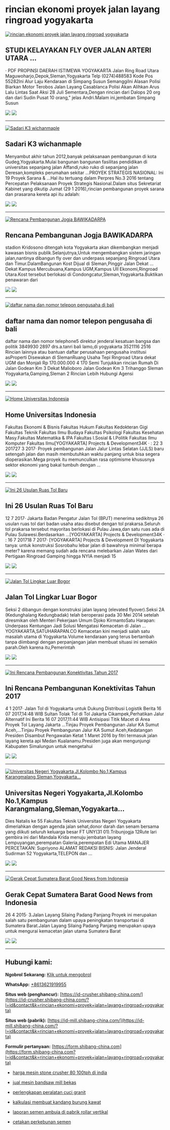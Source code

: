 # rincian ekonomi proyek jalan layang ringroad yogyakarta

<a href="https://swt.shibang-china.com/?l=id&img&k=rincian+ekonomi+proyek+jalan+layang+ringroad+yogyakarta" target="_blank">![rincian ekonomi proyek jalan layang ringroad yogyakarta](http://static.shibang-china.com/all-800x300/1191.jpg)</a>

## STUDI KELAYAKAN FLY OVER JALAN ARTERI UTARA …
· PDF PROPINSI DAERAH ISTIMEWA YOGYAKARTA Jalan Ring Road Utara Maguwoharjo,Depok,Sleman,Yogyakarta Telp (0274)488583 Kode Pos 55282Ini Alur Laju Kendaraan di Simpang Susun SemanggiIni Alasan Polisi Biarkan Motor Terobos Jalan Layang Casablanca Polisi Akan Alihkan Arus Lalu Lintas Saat Aksi 28 Juli Sementara,Dengan rincian dari Dalops 20 org dan dari Sudin Pusat 10 orang," jelas Andri.Malam ini,jembatan Simpang Susun


<a href="https://whatsapp.shibangsoft.com/WhatsApp.php" target="_blank" title="WhatsApp">![](http://static.shibang-china.com/icon/whatsapp.png)</a> <a href="https://swt.shibang-china.com/?l=id&icon&k=rincian+ekonomi+proyek+jalan+layang+ringroad+yogyakarta" target="_blank">![](http://static.shibang-china.com/icon/chat-id.png)</a>

---

<a href="https://swt.shibang-china.com/?l=id&img&k=rincian+ekonomi+proyek+jalan+layang+ringroad+yogyakarta" target="_blank">![Sadari K3 wichanmaple](http://static.shibang-china.com/all-800x300/677.jpg)</a>

## Sadari K3 wichanmaple
Menyambut akhir tahun 2012,banyak pelaksanaan pembangunan di kota Gudeg,Yogyakarta.Mulai bangunan bangunan fasilitas pendidikan di universitas sepanjang jalan Affandi,ruko ruko di sepanjang jalan Deresan,kompleks perumahan sekitar …PROYEK STRATEGIS NASIONAL: Ini 19 Proyek Sarana & …Hal itu tertuang dalam Perpres No.3 2016 tentang Percepatan Pelaksanaan Proyek Strategis Nasional.Dalam situs Sekretariat Kabinet yang dikutip Jumat (29 1 2016),rincian pembangunan proyek sarana dan prasarana kereta api itu adalah:


<a href="https://whatsapp.shibangsoft.com/WhatsApp.php" target="_blank" title="WhatsApp">![](http://static.shibang-china.com/icon/whatsapp.png)</a> <a href="https://swt.shibang-china.com/?l=id&icon&k=rincian+ekonomi+proyek+jalan+layang+ringroad+yogyakarta" target="_blank">![](http://static.shibang-china.com/icon/chat-id.png)</a>

---

<a href="https://swt.shibang-china.com/?l=id&img&k=rincian+ekonomi+proyek+jalan+layang+ringroad+yogyakarta" target="_blank">![Rencana Pembangunan Jogja BAWIKADARPA](http://static.shibang-china.com/all-800x300/944.jpg)</a>

## Rencana Pembangunan Jogja BAWIKADARPA
stadion Kridosono ditengah kota Yogyakarta akan dikembangkan menjadi kawasan bisnis publik.Selanjutnya,Untuk mengembangkan sistem jaringan jalan,nantinya dibangun fly over dan underpass sepanjang Ringroad Utara dan Timur.DalamBangunan Kost Dijual di Sleman,Pinggir Jalan Dekat …Dekat Kampus Mercubuana,Kampus UGM,Kampus UII Ekonomi,Ringroad Utara.Kost tersebut berlokasi di Condongcatur,Sleman,Yogyakarta.Buktikan penawaran dari


<a href="https://whatsapp.shibangsoft.com/WhatsApp.php" target="_blank" title="WhatsApp">![](http://static.shibang-china.com/icon/whatsapp.png)</a> <a href="https://swt.shibang-china.com/?l=id&icon&k=rincian+ekonomi+proyek+jalan+layang+ringroad+yogyakarta" target="_blank">![](http://static.shibang-china.com/icon/chat-id.png)</a>

---

<a href="https://swt.shibang-china.com/?l=id&img&k=rincian+ekonomi+proyek+jalan+layang+ringroad+yogyakarta" target="_blank">![daftar nama dan nomor telepon pengusaha di bali](http://static.shibang-china.com/all-800x300/866.jpg)</a>

## daftar nama dan nomor telepon pengusaha di bali
daftar nama dan nomor telephone5 direktur jenderal kesatuan bangsa dan politik 3849930 2897 drs.a.tanri bali lamo,di yogyakarta 3521116 2516 Rincian lainnya atau bantuan daftar perusahaan pengusaha institusi asProperti Disewakan di SlemanRuang Usaha Tepi Ringroad Utara dekat UGM dan Monjali Rp 170.000.000 4 170 Semi Tunjukkan rincian Rumah Di Jalan Godean Km 3 Dekat Malioboro Jalan Godean Km 3 Trihanggo Sleman Yogyakarta,Gamping,Sleman 2 Rincian Lebih Hubungi Agensi


<a href="https://whatsapp.shibangsoft.com/WhatsApp.php" target="_blank" title="WhatsApp">![](http://static.shibang-china.com/icon/whatsapp.png)</a> <a href="https://swt.shibang-china.com/?l=id&icon&k=rincian+ekonomi+proyek+jalan+layang+ringroad+yogyakarta" target="_blank">![](http://static.shibang-china.com/icon/chat-id.png)</a>

---

<a href="https://swt.shibang-china.com/?l=id&img&k=rincian+ekonomi+proyek+jalan+layang+ringroad+yogyakarta" target="_blank">![Home Universitas Indonesia](http://static.shibang-china.com/all-800x300/293.jpg)</a>

## Home Universitas Indonesia
Fakultas Ekonomi & Bisnis Fakultas Hukum Fakultas Kedokteran Gigi Fakultas Teknik Fakultas Ilmu Budaya Fakultas Psikologi Fakultas Kesehatan Masy.Fakultas Matematika & IPA Fakultas I.Sosial & I.Politik Fakultas Ilmu Komputer Fakultas Ilmu[YOGYAKARTA] Projects & Development34K · : 22 3 201727 3 2017· Proyek pembangunan Jalan Jalur Lintas Selatan (JJLS) baru setengah jalan dan masih membutuhkan waktu panjang untuk bisa segera dioperasikan.Mega proyek itu memunculkan rasa optimisme khususnya sektor ekonomi yang bakal tumbuh dengan …


<a href="https://whatsapp.shibangsoft.com/WhatsApp.php" target="_blank" title="WhatsApp">![](http://static.shibang-china.com/icon/whatsapp.png)</a> <a href="https://swt.shibang-china.com/?l=id&icon&k=rincian+ekonomi+proyek+jalan+layang+ringroad+yogyakarta" target="_blank">![](http://static.shibang-china.com/icon/chat-id.png)</a>

---

<a href="https://swt.shibang-china.com/?l=id&img&k=rincian+ekonomi+proyek+jalan+layang+ringroad+yogyakarta" target="_blank">![Ini 26 Usulan Ruas Tol Baru](http://static.shibang-china.com/all-800x300/1170.jpg)</a>

## Ini 26 Usulan Ruas Tol Baru
12 7 2017· Jakarta Badan Pengatur Jalan Tol (BPJT) menerima sedikitnya 26 usulan ruas tol dari badan usaha atau disebut dengan tol prakarsa.Seluruh tol prakarsa tersebut mayoritas berlokasi di Pulau Jawa,dan satu ruas ada di Pulau Sulawesi.Berdasarkan …[YOGYAKARTA] Projects & Development34K · : 16 7 201718 7 2017· [YOGYAKARTA] Projects & Development DI Yogyakarta tanya: untuk konstruksi Sosrobahu lebar jalan di bawahnya minimal berapa meter? karena memang sudah ada rencana melebarkan Jalan Wates dari Pertigaan Ringroad Gamping hingga NYIA menjadi 15


<a href="https://whatsapp.shibangsoft.com/WhatsApp.php" target="_blank" title="WhatsApp">![](http://static.shibang-china.com/icon/whatsapp.png)</a> <a href="https://swt.shibang-china.com/?l=id&icon&k=rincian+ekonomi+proyek+jalan+layang+ringroad+yogyakarta" target="_blank">![](http://static.shibang-china.com/icon/chat-id.png)</a>

---

<a href="https://swt.shibang-china.com/?l=id&img&k=rincian+ekonomi+proyek+jalan+layang+ringroad+yogyakarta" target="_blank">![Jalan Tol Lingkar Luar Bogor](http://static.shibang-china.com/all-800x300/666.jpg)</a>

## Jalan Tol Lingkar Luar Bogor
Seksi 2 dibangun dengan konstruksi jalan layang (elevated flyover).Seksi 2A (Kedunghalang Kedungbadak) telah beroperasi pada 30 Mei 2014 setelah diresmikan oleh Menteri Pekerjaan Umum Djoko KirmantoSatu Harapan: Underpass Kentungan Jadi Solusi Mengatasi Kemacetan di Jalan …YOGYAKARTA,SATUHARAPAN.CO Kemacetan kini menjadi salah satu masalah utama di Yogyakarta.Volume kendaraan yang terus bertambah tanpa diimbangi dengan perpanjangan jalan membuat situasi ini semakin parah.Oleh karena itu,Pemerintah


<a href="https://whatsapp.shibangsoft.com/WhatsApp.php" target="_blank" title="WhatsApp">![](http://static.shibang-china.com/icon/whatsapp.png)</a> <a href="https://swt.shibang-china.com/?l=id&icon&k=rincian+ekonomi+proyek+jalan+layang+ringroad+yogyakarta" target="_blank">![](http://static.shibang-china.com/icon/chat-id.png)</a>

---

<a href="https://swt.shibang-china.com/?l=id&img&k=rincian+ekonomi+proyek+jalan+layang+ringroad+yogyakarta" target="_blank">![Ini Rencana Pembangunan Konektivitas Tahun 2017](http://static.shibang-china.com/all-800x300/96.jpg)</a>

## Ini Rencana Pembangunan Konektivitas Tahun 2017
4 1 2017· Jalan Tol di Yogyakarta untuk Dukung Distribusi Logistik Berita 16 07 2017,14:48 WIB Sultan Tolak Tol di Tol Jakarta Cikampek,Perhatikan Jalur Alternatif Ini Berita 16 07 2017,11:44 WIB Antisipasi Titik Macet di Area Proyek Tol Layang Jakarta …Tinjau Proyek Pembangunan Jalur KA Sumut Aceh,…Tinjau Proyek Pembangunan Jalur KA Sumut Aceh,Kedatangan Presiden Disambut Pengawalan Ketat 1 Maret 2016 by fitri termasuk jalan layang kereta api Medan Kualanamu.Presiden juga akan mengunjungi Kabupaten Simalungun untuk mengetahui


<a href="https://whatsapp.shibangsoft.com/WhatsApp.php" target="_blank" title="WhatsApp">![](http://static.shibang-china.com/icon/whatsapp.png)</a> <a href="https://swt.shibang-china.com/?l=id&icon&k=rincian+ekonomi+proyek+jalan+layang+ringroad+yogyakarta" target="_blank">![](http://static.shibang-china.com/icon/chat-id.png)</a>

---

<a href="https://swt.shibang-china.com/?l=id&img&k=rincian+ekonomi+proyek+jalan+layang+ringroad+yogyakarta" target="_blank">![Universitas Negeri Yogyakarta,Jl.Kolombo No.1,Kampus Karangmalang,Sleman,Yogyakarta…](http://static.shibang-china.com/all-800x300/1388.jpg)</a>

## Universitas Negeri Yogyakarta,Jl.Kolombo No.1,Kampus Karangmalang,Sleman,Yogyakarta…
Dies Natalis ke 55 Fakultas Teknik Universitas Negeri Yogyakarta dimeriahkan dengan agenda jalan sehat,donor darah dan senam bersama yang diikuti seluruh keluarga besar FT UNY(31 01).Tribunjogja 12Rute lari gembira ini dari Mandala Krida menuju jembatan layang Lempuyangan,perempatan Galeria,perempatan Edi Utama MANAJER PERCETAKAN: Supriyono ALAMAT REDAKSI BISNIS: Jalan Jenderal Sudirman 52 Yogyakarta,TELEPON dan …


<a href="https://whatsapp.shibangsoft.com/WhatsApp.php" target="_blank" title="WhatsApp">![](http://static.shibang-china.com/icon/whatsapp.png)</a> <a href="https://swt.shibang-china.com/?l=id&icon&k=rincian+ekonomi+proyek+jalan+layang+ringroad+yogyakarta" target="_blank">![](http://static.shibang-china.com/icon/chat-id.png)</a>

---

<a href="https://swt.shibang-china.com/?l=id&img&k=rincian+ekonomi+proyek+jalan+layang+ringroad+yogyakarta" target="_blank">![Gerak Cepat Sumatera Barat Good News from Indonesia](http://static.shibang-china.com/all-800x300/367.jpg)</a>

## Gerak Cepat Sumatera Barat Good News from Indonesia
26 4 2015· 3.Jalan Layang Silaing Padang Panjang Proyek ini merupakan salah satu pembangunan dalam upaya peningkatan transportasi di Sumatera Barat.Jalan Layang Silaing Padang Panjang merupakan upaya untuk mengurai kemacetan jalan utama Sumatera Barat

<a href="https://whatsapp.shibangsoft.com/WhatsApp.php" target="_blank" title="WhatsApp">![](http://static.shibang-china.com/icon/whatsapp.png)</a> <a href="https://swt.shibang-china.com/?l=id&icon&k=rincian+ekonomi+proyek+jalan+layang+ringroad+yogyakarta" target="_blank">![](http://static.shibang-china.com/icon/chat-id.png)</a>

---
## Hubungi kami:

**Ngobrol Sekarang:** [Klik untuk mengobrol](https://swt.shibang-china.com?l=id&contact&k=rincian+ekonomi+proyek+jalan+layang+ringroad+yogyakarta)

**WhatsApp:**  [+8613621919955](https://whatsapp.shibangsoft.com/WhatsApp.php)

**Situs web (penghancur):** [https://id-crusher.shibang-china.com/](https://id-crusher.shibang-china.com/?l=id&contact&k=rincian+ekonomi+proyek+jalan+layang+ringroad+yogyakarta)

**Situs web (pabrik):** [https://id-mill.shibang-china.com/](https://id-mill.shibang-china.com/?l=id&contact&k=rincian+ekonomi+proyek+jalan+layang+ringroad+yogyakarta)

**Formulir pertanyaan:** [https://form.shibang-china.com](https://form.shibang-china.com?l=id&contact&k=rincian+ekonomi+proyek+jalan+layang+ringroad+yogyakarta)

* [harga mesin stone crusher 80 100tph di india](../20/harga%20mesin%20stone%20crusher%2080%20100tph%20di%20india.md)

* [jual mesin bandsaw mill bekas](../30/jual%20mesin%20bandsaw%20mill%20bekas.md)

* [perlengkapan peralatan cuci granit](../16/perlengkapan%20peralatan%20cuci%20granit.md)

* [kalkulasi membuat kandang burung kawat](../23/kalkulasi%20membuat%20kandang%20burung%20kawat.md)

* [laporan semen ambuja di pabrik rollar vertikal](../30/laporan%20semen%20ambuja%20di%20pabrik%20rollar%20vertikal.md)

* [cetakan perkebunan semen](../25/cetakan%20perkebunan%20semen.md)